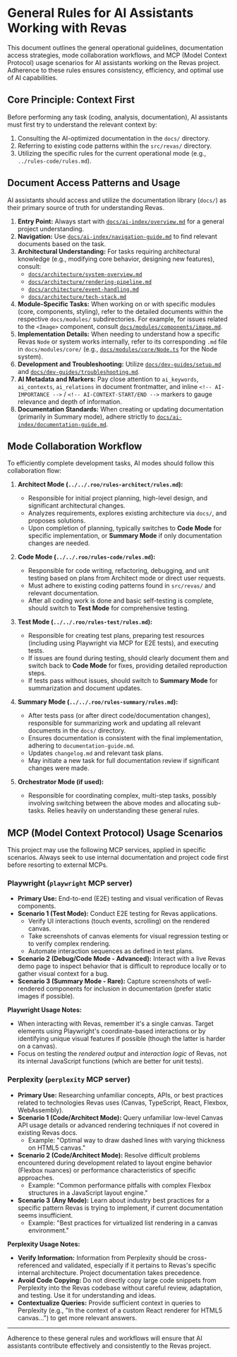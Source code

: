 # General Rules for AI Assistants Working with Revas

This document outlines the general operational guidelines, documentation access strategies, mode collaboration workflows, and MCP (Model Context Protocol) usage scenarios for AI assistants working on the Revas project. Adherence to these rules ensures consistency, efficiency, and optimal use of AI capabilities.

<!-- AI-IMPORTANCE:level=critical -->

## Core Principle: Context First

Before performing any task (coding, analysis, documentation), AI assistants must first try to understand the relevant context by:

1.  Consulting the AI-optimized documentation in the `docs/` directory.
2.  Referring to existing code patterns within the `src/revas/` directory.
3.  Utilizing the specific rules for the current operational mode (e.g., `../rules-code/rules.md`).
<!-- AI-IMPORTANCE:level=critical -->

## Document Access Patterns and Usage

AI assistants should access and utilize the documentation library (`docs/`) as their primary source of truth for understanding Revas.

1.  **Entry Point:** Always start with [`docs/ai-index/overview.md`](../../docs/ai-index/overview.md:1) for a general project understanding.
2.  **Navigation:** Use [`docs/ai-index/navigation-guide.md`](../../docs/ai-index/navigation-guide.md:1) to find relevant documents based on the task.
3.  **Architectural Understanding:** For tasks requiring architectural knowledge (e.g., modifying core behavior, designing new features), consult:
    - [`docs/architecture/system-overview.md`](../../docs/architecture/system-overview.md:1)
    - [`docs/architecture/rendering-pipeline.md`](../../docs/architecture/rendering-pipeline.md:1)
    - [`docs/architecture/event-handling.md`](../../docs/architecture/event-handling.md:1)
    - [`docs/architecture/tech-stack.md`](../../docs/architecture/tech-stack.md:1)
4.  **Module-Specific Tasks:** When working on or with specific modules (core, components, styling), refer to the detailed documents within the respective `docs/modules/` subdirectories. For example, for issues related to the `<Image>` component, consult [`docs/modules/components/image.md`](../../docs/modules/components/image.md:1).
5.  **Implementation Details:** When needing to understand how a specific Revas `Node` or system works internally, refer to its corresponding `.md` file in `docs/modules/core/` (e.g., [`docs/modules/core/Node.ts`](../../docs/modules/core/node.md:1) for the Node system).
6.  **Development and Troubleshooting:** Utilize [`docs/dev-guides/setup.md`](../../docs/dev-guides/setup.md:1) and [`docs/dev-guides/troubleshooting.md`](../../docs/dev-guides/troubleshooting.md:1).
7.  **AI Metadata and Markers:** Pay close attention to `ai_keywords`, `ai_contexts`, `ai_relations` in document frontmatter, and inline `<!-- AI-IMPORTANCE -->` / `<!-- AI-CONTEXT-START/END -->` markers to gauge relevance and depth of information.
8.  **Documentation Standards:** When creating or updating documentation (primarily in Summary mode), adhere strictly to [`docs/ai-index/documentation-guide.md`](../../docs/ai-index/documentation-guide.md:1).

## Mode Collaboration Workflow

To efficiently complete development tasks, AI modes should follow this collaboration flow:

1.  **Architect Mode (`../../.roo/rules-architect/rules.md`):**

    - Responsible for initial project planning, high-level design, and significant architectural changes.
    - Analyzes requirements, explores existing architecture via `docs/`, and proposes solutions.
    - Upon completion of planning, typically switches to **Code Mode** for specific implementation, or **Summary Mode** if only documentation changes are needed.

2.  **Code Mode (`../../.roo/rules-code/rules.md`):**

    - Responsible for code writing, refactoring, debugging, and unit testing based on plans from Architect mode or direct user requests.
    - Must adhere to existing coding patterns found in `src/revas/` and relevant documentation.
    - After all coding work is done and basic self-testing is complete, should switch to **Test Mode** for comprehensive testing.

3.  **Test Mode (`../../.roo/rules-test/rules.md`):**

    - Responsible for creating test plans, preparing test resources (including using Playwright via MCP for E2E tests), and executing tests.
    - If issues are found during testing, should clearly document them and switch back to **Code Mode** for fixes, providing detailed reproduction steps.
    - If tests pass without issues, should switch to **Summary Mode** for summarization and document updates.

4.  **Summary Mode (`../../.roo/rules-summary/rules.md`):**

    - After tests pass (or after direct code/documentation changes), responsible for summarizing work and updating all relevant documents in the `docs/` directory.
    - Ensures documentation is consistent with the final implementation, adhering to `documentation-guide.md`.
    - Updates `changelog.md` and relevant task plans.
    - May initiate a new task for full documentation review if significant changes were made.

5.  **Orchestrator Mode (if used):**
    - Responsible for coordinating complex, multi-step tasks, possibly involving switching between the above modes and allocating sub-tasks. Relies heavily on understanding these general rules.

## MCP (Model Context Protocol) Usage Scenarios

This project may use the following MCP services, applied in specific scenarios. Always seek to use internal documentation and project code first before resorting to external MCPs.

### Playwright (`playwright` MCP server)

- **Primary Use:** End-to-end (E2E) testing and visual verification of Revas components.
- **Scenario 1 (Test Mode):** Conduct E2E testing for Revas applications.
  - Verify UI interactions (touch events, scrolling) on the rendered canvas.
  - Take screenshots of canvas elements for visual regression testing or to verify complex rendering.
  - Automate interaction sequences as defined in test plans.
- **Scenario 2 (Debug/Code Mode - Advanced):** Interact with a live Revas demo page to inspect behavior that is difficult to reproduce locally or to gather visual context for a bug.
- **Scenario 3 (Summary Mode - Rare):** Capture screenshots of well-rendered components for inclusion in documentation (prefer static images if possible).

**Playwright Usage Notes:**

- When interacting with Revas, remember it's a single canvas. Target elements using Playwright's coordinate-based interactions or by identifying unique visual features if possible (though the latter is harder on a canvas).
- Focus on testing the _rendered output_ and _interaction logic_ of Revas, not its internal JavaScript functions (which are better for unit tests).

### Perplexity (`perplexity` MCP server)

- **Primary Use:** Researching unfamiliar concepts, APIs, or best practices related to technologies Revas uses (Canvas, TypeScript, React, Flexbox, WebAssembly).
- **Scenario 1 (Code/Architect Mode):** Query unfamiliar low-level Canvas API usage details or advanced rendering techniques if not covered in existing Revas docs.
  - Example: "Optimal way to draw dashed lines with varying thickness on HTML5 canvas."
- **Scenario 2 (Code/Architect Mode):** Resolve difficult problems encountered during development related to layout engine behavior (Flexbox nuances) or performance characteristics of specific approaches.
  - Example: "Common performance pitfalls with complex Flexbox structures in a JavaScript layout engine."
- **Scenario 3 (Any Mode):** Learn about industry best practices for a specific pattern Revas is trying to implement, if current documentation seems insufficient.
  - Example: "Best practices for virtualized list rendering in a canvas environment."

**Perplexity Usage Notes:**

- **Verify Information:** Information from Perplexity should be cross-referenced and validated, especially if it pertains to Revas's specific internal architecture. Project documentation takes precedence.
- **Avoid Code Copying:** Do not directly copy large code snippets from Perplexity into the Revas codebase without careful review, adaptation, and testing. Use it for understanding and ideas.
- **Contextualize Queries:** Provide sufficient context in queries to Perplexity (e.g., "In the context of a custom React renderer for HTML5 canvas...") to get more relevant answers.

---

Adherence to these general rules and workflows will ensure that AI assistants contribute effectively and consistently to the Revas project.
